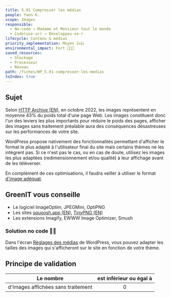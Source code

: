 ```yaml
---
title: 5.01 Compresser les médias
people: Yann K.
scope: Images
responsible:
  - No-code → Madame et Monsieur tout le monde
  - Code(use·ur) → Développeu·se·r
lifecycle: Contenu & médias
priority_implementation: Moyen 👍👍
environmental_impact: Fort 🌱🌱🌱
saved_resources:
  - Stockage
  - Processeur
  - Réseau
path: /fiches/WP_5.01-compresser-les-medias
toIndex: true
---
```


## Sujet

Selon [HTTP Archive (EN)](https://httparchive.org/reports/page-weight), en octobre 2022, les images représentent en moyenne 43% du poids total d'une page Web.
Les images constituent donc l'un des leviers les plus importants pour réduire le poids des pages, afficher des images sans traitement préalable aura des conséquences désastreuses sur les performances de votre site.

WordPress propose nativement des fonctionnalités permettant d'afficher le format le plus adapté à l'utilisateur final du site mais certains thèmes ne les intègrent pas. Si ce n'est pas le cas, ou en cas de doute, utilisez les images les plus adaptées (redimensionnement et/ou qualité) à leur affichage avant de les téléverser.

En complément de ces optimisations, il faudra veiller à utiliser le format [d'image adéquat](./WP_5.02-utiliser-le-format-adequat-d_image.md).

## GreenIT vous conseille

- Le logiciel ImageOptim, JPEGMini, OptiPNG
- Les sites [squoosh.app (EN)](https://squoosh.app), [TinyPNG (EN)](https://tinypng.com/)
- Les extensions Imagify, EWWW Image Optimizer, Smush

### Solution no code 🌱🌱

Dans l'écran [Réglages des médias](https://fr.wordpress.org/support/article/settings-media-screen/) de WordPress, vous pouvez adapter les tailles des images qui s'afficheront sur le site en fonction de votre thème.

## Principe de validation

| Le nombre                          | est inférieur ou égal à |
| ---------------------------------- | :---------------------: |
| d'images affichées sans traitement |            0            |
